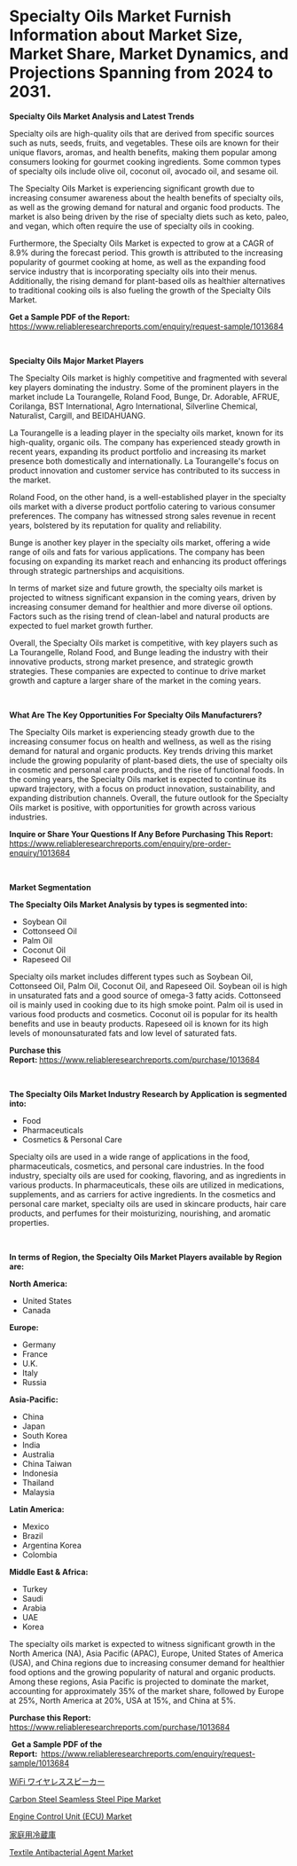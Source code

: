 <p><h1>Specialty Oils Market Furnish Information about Market Size, Market Share, Market Dynamics, and Projections Spanning from 2024 to 2031.</h1></p><p><strong>Specialty Oils Market Analysis and Latest Trends</strong></p>
<p><p>Specialty oils are high-quality oils that are derived from specific sources such as nuts, seeds, fruits, and vegetables. These oils are known for their unique flavors, aromas, and health benefits, making them popular among consumers looking for gourmet cooking ingredients. Some common types of specialty oils include olive oil, coconut oil, avocado oil, and sesame oil.</p><p>The Specialty Oils Market is experiencing significant growth due to increasing consumer awareness about the health benefits of specialty oils, as well as the growing demand for natural and organic food products. The market is also being driven by the rise of specialty diets such as keto, paleo, and vegan, which often require the use of specialty oils in cooking.</p><p>Furthermore, the Specialty Oils Market is expected to grow at a CAGR of 8.9% during the forecast period. This growth is attributed to the increasing popularity of gourmet cooking at home, as well as the expanding food service industry that is incorporating specialty oils into their menus. Additionally, the rising demand for plant-based oils as healthier alternatives to traditional cooking oils is also fueling the growth of the Specialty Oils Market.</p></p>
<p><strong>Get a Sample PDF of the Report:&nbsp;</strong> <a href="https://www.reliableresearchreports.com/enquiry/request-sample/1013684">https://www.reliableresearchreports.com/enquiry/request-sample/1013684</a></p>
<p>&nbsp;</p>
<p><strong>Specialty Oils Major Market Players</strong></p>
<p><p>The Specialty Oils market is highly competitive and fragmented with several key players dominating the industry. Some of the prominent players in the market include La Tourangelle, Roland Food, Bunge, Dr. Adorable, AFRUE, Corilanga, BST International, Agro International, Silverline Chemical, Naturalist, Cargill, and BEIDAHUANG.</p><p>La Tourangelle is a leading player in the specialty oils market, known for its high-quality, organic oils. The company has experienced steady growth in recent years, expanding its product portfolio and increasing its market presence both domestically and internationally. La Tourangelle's focus on product innovation and customer service has contributed to its success in the market.</p><p>Roland Food, on the other hand, is a well-established player in the specialty oils market with a diverse product portfolio catering to various consumer preferences. The company has witnessed strong sales revenue in recent years, bolstered by its reputation for quality and reliability.</p><p>Bunge is another key player in the specialty oils market, offering a wide range of oils and fats for various applications. The company has been focusing on expanding its market reach and enhancing its product offerings through strategic partnerships and acquisitions.</p><p>In terms of market size and future growth, the specialty oils market is projected to witness significant expansion in the coming years, driven by increasing consumer demand for healthier and more diverse oil options. Factors such as the rising trend of clean-label and natural products are expected to fuel market growth further.</p><p>Overall, the Specialty Oils market is competitive, with key players such as La Tourangelle, Roland Food, and Bunge leading the industry with their innovative products, strong market presence, and strategic growth strategies. These companies are expected to continue to drive market growth and capture a larger share of the market in the coming years.</p></p>
<p>&nbsp;</p>
<p><strong>What Are The Key Opportunities For Specialty Oils Manufacturers?</strong></p>
<p><p>The Specialty Oils market is experiencing steady growth due to the increasing consumer focus on health and wellness, as well as the rising demand for natural and organic products. Key trends driving this market include the growing popularity of plant-based diets, the use of specialty oils in cosmetic and personal care products, and the rise of functional foods. In the coming years, the Specialty Oils market is expected to continue its upward trajectory, with a focus on product innovation, sustainability, and expanding distribution channels. Overall, the future outlook for the Specialty Oils market is positive, with opportunities for growth across various industries.</p></p>
<p><strong>Inquire or Share Your Questions If Any Before Purchasing This Report:</strong> <a href="https://www.reliableresearchreports.com/enquiry/pre-order-enquiry/1013684">https://www.reliableresearchreports.com/enquiry/pre-order-enquiry/1013684</a></p>
<p>&nbsp;</p>
<p><strong>Market Segmentation</strong></p>
<p><strong>The Specialty Oils Market Analysis by types is segmented into:</strong></p>
<p><ul><li>Soybean Oil</li><li>Cottonseed Oil</li><li>Palm Oil</li><li>Coconut Oil</li><li>Rapeseed Oil</li></ul></p>
<p><p>Specialty oils market includes different types such as Soybean Oil, Cottonseed Oil, Palm Oil, Coconut Oil, and Rapeseed Oil. Soybean oil is high in unsaturated fats and a good source of omega-3 fatty acids. Cottonseed oil is mainly used in cooking due to its high smoke point. Palm oil is used in various food products and cosmetics. Coconut oil is popular for its health benefits and use in beauty products. Rapeseed oil is known for its high levels of monounsaturated fats and low level of saturated fats.</p></p>
<p><strong>Purchase this Report:&nbsp;</strong><a href="https://www.reliableresearchreports.com/purchase/1013684">https://www.reliableresearchreports.com/purchase/1013684</a></p>
<p>&nbsp;</p>
<p><strong>The Specialty Oils Market Industry Research by Application is segmented into:</strong></p>
<p><ul><li>Food</li><li>Pharmaceuticals</li><li>Cosmetics & Personal Care</li></ul></p>
<p><p>Specialty oils are used in a wide range of applications in the food, pharmaceuticals, cosmetics, and personal care industries. In the food industry, specialty oils are used for cooking, flavoring, and as ingredients in various products. In pharmaceuticals, these oils are utilized in medications, supplements, and as carriers for active ingredients. In the cosmetics and personal care market, specialty oils are used in skincare products, hair care products, and perfumes for their moisturizing, nourishing, and aromatic properties.</p></p>
<p>&nbsp;</p>
<p><strong>In terms of Region, the Specialty Oils Market Players available by Region are:</strong></p>
<p>
    <p> <strong> North America: </strong>
        <ul>
            <li>United States</li>
            <li>Canada</li>
        </ul>
        </p> 
    <p> <strong> Europe: </strong>
        <ul>
            <li>Germany</li>
            <li>France</li>
            <li>U.K.</li>
            <li>Italy</li>
            <li>Russia</li>
        </ul>
        </p> 
    <p> <strong> Asia-Pacific: </strong>
        <ul>
            <li>China</li>
            <li>Japan</li>
            <li>South Korea</li>
            <li>India</li>
            <li>Australia</li>
            <li>China Taiwan</li>
            <li>Indonesia</li>
            <li>Thailand</li>
            <li>Malaysia</li>
        </ul>
        </p> 
    <p> <strong> Latin America: </strong>
        <ul>
            <li>Mexico</li>
            <li>Brazil</li>
            <li>Argentina Korea</li>
            <li>Colombia</li>
        </ul>
        </p> 
    <p> <strong> Middle East & Africa: </strong>
        <ul>
            <li>Turkey</li>
            <li>Saudi</li>
            <li>Arabia</li>
            <li>UAE</li>
            <li>Korea</li>
        </ul>
    </p>
    </p>
<p><p>The specialty oils market is expected to witness significant growth in the North America (NA), Asia Pacific (APAC), Europe, United States of America (USA), and China regions due to increasing consumer demand for healthier food options and the growing popularity of natural and organic products. Among these regions, Asia Pacific is projected to dominate the market, accounting for approximately 35% of the market share, followed by Europe at 25%, North America at 20%, USA at 15%, and China at 5%.</p></p>
<p><strong>Purchase this Report: </strong><a href="https://www.reliableresearchreports.com/purchase/1013684">https://www.reliableresearchreports.com/purchase/1013684</a></p>
<p>&nbsp;<strong>Get a Sample PDF of the Report:&nbsp;&nbsp;</strong><a href="https://www.reliableresearchreports.com/enquiry/request-sample/1013684">https://www.reliableresearchreports.com/enquiry/request-sample/1013684</a></p>
<p><strong></strong></p>
<p><p><a href="https://github.com/dadanedu33/Market-Research-Report-List-1/blob/main/172486917466.md">WiFi ワイヤレススピーカー</a></p><p><a href="https://www.linkedin.com/pulse/global-carbon-steel-seamless-pipe-market-types-applications-efoze?trackingId=flUkq9R%2FKpvTXUKd%2BLc5sA%3D%3D">Carbon Steel Seamless Steel Pipe Market</a></p><p><a href="https://issuu.com/reportprime-2/docs/engine-control-unit-ecu-market-size-2030.pptx">Engine Control Unit (ECU) Market</a></p><p><a href="https://github.com/ihabdkwlxs948/Market-Research-Report-List-1/blob/main/872555617465.md">家庭用冷蔵庫</a></p><p><a href="https://www.linkedin.com/pulse/textile-antibacterial-agent-market-growth-trends-covid-19-vsefe?trackingId=tueX6hqAb%2FToJZ9rJ8t8Jg%3D%3D">Textile Antibacterial Agent Market</a></p></p>